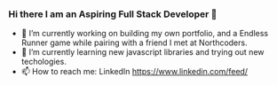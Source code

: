 ### Hi there I am an Aspiring Full Stack Developer  👋
- 🔭 I’m currently working on building my own portfolio, and a Endless Runner game while pairing with a friend I met at Northcoders.
- 🌱 I’m currently learning new javascript libraries and trying out new techologies.
- 📫 How to reach me: LinkedIn https://www.linkedin.com/feed/

